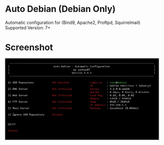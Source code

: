 # Auto Debian (Debian Only)
Automatic configuration for (Bind9, Apache2, Proftpd, Squirrelmail)
Supported Version: 7+
# Screenshot
![](https://raw.githubusercontent.com/senhan07/project-screenshot/master/auto-debian/auto-debian.jpg)
